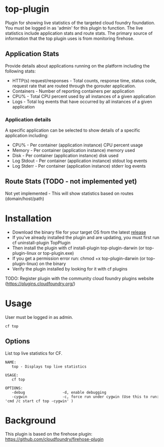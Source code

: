 # top-plugin

Plugin for showing live statistics of the targeted cloud foundry foundation.  You
must be logged in as 'admin' for this plugin to function.  The live statistics
include application stats and route stats.  The primary source of information
that the top plugin uses is from monitoring firehose.

## Application Stats

Provide details about applications running on the platform including the following
stats:

* HTTP(s) request/responses - Total counts, response time, status code, request rate that are routed through the gorouter
application.
* Containers - Number of reporting containers per application
* CPU% - Total CPU percent used by all instances of a given application
* Logs - Total log events that have occurred by all instances of a given application

### Application details

A specific application can be selected to show details of a specific application including:

* CPU% - Per container (application instance) CPU percent usage
* Memory - Per container (application instance) memory used
* Disk - Per container (application instance) disk used
* Log Stdout - Per container (application instance) stdout log events
* Log Stderr - Per container (application instance) stderr log events


## Route Stats (TODO - not implemented yet)

Not yet implemented - This will show statistics based on routes (domain/host/path)

# Installation


* Download the binary file for your target OS from the latest [release](https://github.com/kkellner/cloudfoundry-top-plugin/releases/latest)
* If you've already installed the plugin and are updating, you must first run cf uninstall-plugin TopPlugin
* Then install the plugin with cf install-plugin top-plugin-darwin   (or top-plugin-linux or top-plugin.exe)
* If you get a permission error run: chmod +x top-plugin-darwin (or top-plugin-linux) on the binary
* Verify the plugin installed by looking for it with cf plugins

TODO: Register plugin with the community cloud foundry plugins website (https://plugins.cloudfoundry.org/)
<!---
```bash
cf add-plugin-repo CF-Community http://plugins.cloudfoundry.org/
cf install-plugin ./top-plugin-osx
```
-->

# Usage

User must be logged in as admin.
```
cf top
```

## Options

List top live statistics for CF.

```
NAME:
   top - Displays top live statistics

USAGE:
   cf top

OPTIONS:
   -debug                 -d, enable debugging
   -cygwin                -c, force run under cygwin (Use this to run: 'cmd /c start cf top -cygwin' )
```

# Background

This plugin is based on the firehose plugin: https://github.com/cloudfoundry/firehose-plugin

